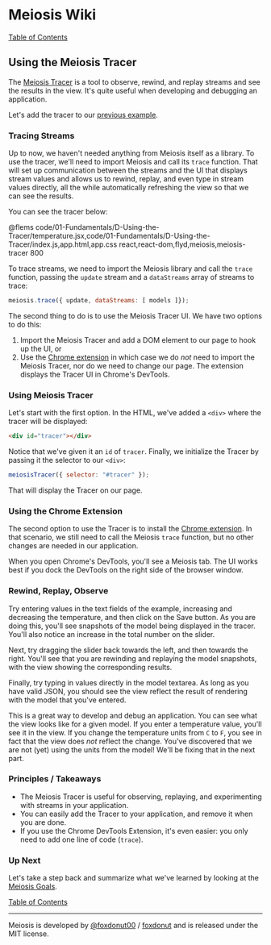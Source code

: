 # Meiosis Wiki

[Table of Contents](toc.html)

## Using the Meiosis Tracer

The [Meiosis Tracer](https://github.com/foxdonut/meiosis-tracer) is a tool to observe, rewind, and replay streams
and see the results in the view. It's quite useful when developing and debugging an application.

Let's add the tracer to our [previous example](01-Fundamentals-C-Components.html).

### Tracing Streams

Up to now, we haven't needed anything from Meiosis itself as a library. To use the tracer, we'll need to import
Meiosis and call its `trace` function. That will set up communication between the streams and the UI that displays
stream values and allows us to rewind, replay, and even type in stream values directly, all the while automatically
refreshing the view so that we can see the results.

You can see the tracer below:

@flems code/01-Fundamentals/D-Using-the-Tracer/temperature.jsx,code/01-Fundamentals/D-Using-the-Tracer/index.js,app.html,app.css react,react-dom,flyd,meiosis,meiosis-tracer 800

To trace streams, we need to import the Meiosis library and call the `trace` function, passing the `update` stream
and a `dataStreams` array of streams to trace:

```javascript
meiosis.trace({ update, dataStreams: [ models ]});
```

The second thing to do is to use the Meiosis Tracer UI. We have two options to do this:

1. Import the Meiosis Tracer and add a DOM element to our page to hook up the UI, or
1. Use the
[Chrome extension](https://chrome.google.com/webstore/detail/meiosis-tracer/lcomllmppaiciocfbeefdeoplnfpnnfl)
in which case we do _not_ need to import the Meiosis Tracer, nor do we need to change our page. The extension
displays the Tracer UI in Chrome's DevTools.

### Using Meiosis Tracer

Let's start with the first option. In the HTML, we've added a `<div>` where the tracer will be displayed:

```html
<div id="tracer"></div>
```

Notice that we've given it an `id` of `tracer`. Finally, we initialize the Tracer by passing it the selector
to our `<div>`:

```javascript
meiosisTracer({ selector: "#tracer" });
```

That will display the Tracer on our page.

### Using the Chrome Extension

The second option to use the Tracer is to install the
[Chrome extension](https://chrome.google.com/webstore/detail/meiosis-tracer/lcomllmppaiciocfbeefdeoplnfpnnfl).
In that scenario, we still need to call the Meiosis `trace` function, but no other changes are needed in our
application.

When you open Chrome's DevTools, you'll see a Meiosis tab. The UI works best if you dock the DevTools on the
right side of the browser window.

### Rewind, Replay, Observe

Try entering values in the text fields of the example, increasing and decreasing the temperature, and then click
on the Save button. As you are doing this, you'll see snapshots of the model being displayed in the tracer. You'll
also notice an increase in the total number on the slider.

Next, try dragging the slider back towards the left, and then towards the right. You'll see that you are rewinding
and replaying the model snapshots, with the view showing the corresponding results.

Finally, try typing in values directly in the model textarea. As long as you have valid JSON, you should see the
view reflect the result of rendering with the model that you've entered.

This is a great way to develop and debug an application. You can see what the view looks like for a given model.
If you enter a temperature value, you'll see it in the view. If you change the temperature units from `C` to `F`,
you see in fact that the view does _not_ reflect the change. You've discovered that we are not (yet) using the
units from the model! We'll be fixing that in the next part.

### Principles / Takeaways

- The Meiosis Tracer is useful for observing, replaying, and experimenting with streams in your application.
- You can easily add the Tracer to your application, and remove it when you are done.
- If you use the Chrome DevTools Extension, it's even easier: you only need to add one line of code (`trace`).

### Up Next

Let's take a step back and summarize what we've learned by looking at the [Meiosis Goals](01-Fundamentals-E-Goals.html).

[Table of Contents](toc.html)

-----

Meiosis is developed by [@foxdonut00](http://twitter.com/foxdonut00) / [foxdonut](https://github.com/foxdonut) and is released under the MIT license.
